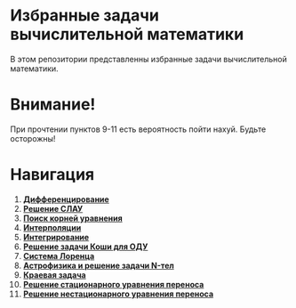 # Избранные задачи вычислительной математики
В этом репозитории представленны избранные задачи вычислительной математики.

# Внимание!
При прочтении пунктов 9-11 есть вероятность пойти нахуй.
Будьте осторожны!

# Навигация
1. [**Дифференцирование**](https://github.com/timattt/Project-computational-math/blob/master/About/Differentiation.md)
2. [**Решение СЛАУ**](https://github.com/timattt/Project-computational-math/blob/master/About/SLAE.md)
3. [**Поиск корней уравнения**](https://github.com/timattt/Project-computational-math/blob/master/About/RootsSearch.md)
4. [**Интерполяции**](https://github.com/timattt/Project-computational-math/blob/master/About/Interpolations.md)
5. [**Интегрирование**](https://github.com/timattt/Project-computational-math/blob/master/About/Integration.md)
6. [**Решение задачи Коши для ОДУ**](https://github.com/timattt/Project-computational-math/blob/master/About/Cauchy.md)
7. [**Система Лоренца**](https://github.com/timattt/Project-computational-math/blob/master/About/LorenzSystem.md)
8. [**Астрофизика и решение задачи N-тел**](https://github.com/timattt/Project-computational-math/blob/master/About/NBodies.md)
9. [**Краевая задача**](https://github.com/timattt/Project-computational-math/blob/master/About/BoundaryValueProblem.md)
10. [**Решение стационарного уравнения переноса**](https://github.com/timattt/Project-computational-math/blob/master/About/StationaryTransferEquation.md)
11. [**Решение нестационарного уравнения переноса**](https://github.com/timattt/Project-computational-math/blob/master/About/TransferEquation.md)
